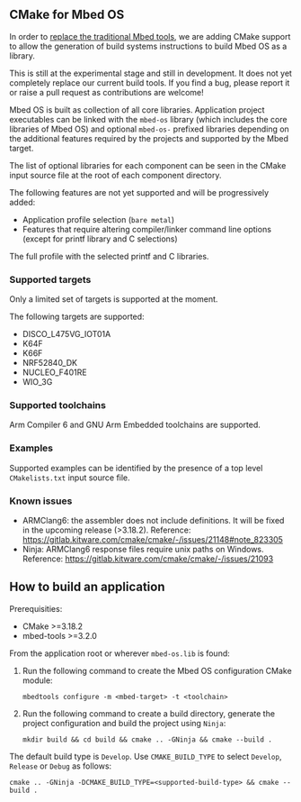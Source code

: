 ## CMake for Mbed OS

In order to [replace the traditional Mbed tools](https://os.mbed.com/blog/entry/Introducing-the-new-Mbed-Tools/), we are adding CMake support to allow the generation of build systems instructions to build Mbed OS as a library.

This is still at the experimental stage and still in development. It does not yet completely replace our current build tools. If you find a bug, please report it or raise a pull request as contributions are welcome!

Mbed OS is built as collection of all core libraries. Application project executables can be linked with the `mbed-os` library (which includes the core libraries of Mbed OS) and optional `mbed-os-` prefixed libraries depending on the additional features required by the projects and supported by the Mbed target.

The list of optional libraries for each component can be seen in the CMake input source file at the root of each component directory.

The following features are not yet supported and will be progressively added:
* Application profile selection (`bare metal`)
* Features that require altering compiler/linker command line options (except for printf library and C selections)

The full profile with the selected printf and C libraries.

### Supported targets

Only a limited set of targets is supported at the moment.

The following targets are supported:
- DISCO_L475VG_IOT01A 
- K64F 
- K66F
- NRF52840_DK
- NUCLEO_F401RE
- WIO_3G

### Supported toolchains

Arm Compiler 6 and GNU Arm Embedded toolchains are supported.

### Examples

Supported examples can be identified by the presence of a top level `CMakelists.txt` input source file.

### Known issues

- ARMClang6: the assembler does not include definitions. It will be fixed in the upcoming release (>3.18.2). Reference: https://gitlab.kitware.com/cmake/cmake/-/issues/21148#note_823305
- Ninja: ARMClang6 response files require unix paths on Windows. Reference: https://gitlab.kitware.com/cmake/cmake/-/issues/21093

## How to build an application

Prerequisities:
- CMake >=3.18.2
- mbed-tools >=3.2.0

From the application root or wherever `mbed-os.lib` is found:
1. Run the following command to create the Mbed OS configuration CMake module: 

    ```
    mbedtools configure -m <mbed-target> -t <toolchain>
    ```

1. Run the following command to create a build directory, generate the project configuration and build the project using `Ninja`: 

    ```
    mkdir build && cd build && cmake .. -GNinja && cmake --build .
    ```

The default build type is `Develop`. Use `CMAKE_BUILD_TYPE` to select `Develop`, `Release` or `Debug` as follows: 

```
cmake .. -GNinja -DCMAKE_BUILD_TYPE=<supported-build-type> && cmake --build .
```
